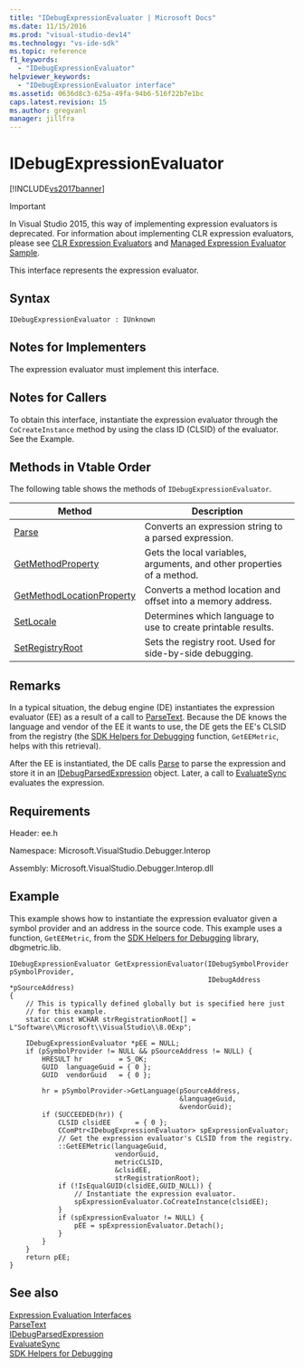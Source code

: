 ```yaml
---
title: "IDebugExpressionEvaluator | Microsoft Docs"
ms.date: 11/15/2016
ms.prod: "visual-studio-dev14"
ms.technology: "vs-ide-sdk"
ms.topic: reference
f1_keywords: 
  - "IDebugExpressionEvaluator"
helpviewer_keywords: 
  - "IDebugExpressionEvaluator interface"
ms.assetid: 0636d8c3-625a-49fa-94b6-516f22b7e1bc
caps.latest.revision: 15
ms.author: gregvanl
manager: jillfra
---
```

# IDebugExpressionEvaluator
[!INCLUDE[vs2017banner](../../../includes/vs2017banner.md)]

> [!IMPORTANT]
> In Visual Studio 2015, this way of implementing expression evaluators is deprecated. For information about implementing CLR expression evaluators, please see [CLR Expression Evaluators](https://github.com/Microsoft/ConcordExtensibilitySamples/wiki/CLR-Expression-Evaluators) and [Managed Expression Evaluator Sample](https://github.com/Microsoft/ConcordExtensibilitySamples/wiki/Managed-Expression-Evaluator-Sample).  
  
 This interface represents the expression evaluator.  
  
## Syntax  
  
```  
IDebugExpressionEvaluator : IUnknown  
```  
  
## Notes for Implementers  
 The expression evaluator must implement this interface.  
  
## Notes for Callers  
 To obtain this interface, instantiate the expression evaluator through the `CoCreateInstance` method by using the class ID (CLSID) of the evaluator. See the Example.  
  
## Methods in Vtable Order  
 The following table shows the methods of `IDebugExpressionEvaluator`.  
  
|Method|Description|  
|------------|-----------------|  
|[Parse](../../../extensibility/debugger/reference/idebugexpressionevaluator-parse.md)|Converts an expression string to a parsed expression.|  
|[GetMethodProperty](../../../extensibility/debugger/reference/idebugexpressionevaluator-getmethodproperty.md)|Gets the local variables, arguments, and other properties of a method.|  
|[GetMethodLocationProperty](../../../extensibility/debugger/reference/idebugexpressionevaluator-getmethodlocationproperty.md)|Converts a method location and offset into a memory address.|  
|[SetLocale](../../../extensibility/debugger/reference/idebugexpressionevaluator-setlocale.md)|Determines which language to use to create printable results.|  
|[SetRegistryRoot](../../../extensibility/debugger/reference/idebugexpressionevaluator-setregistryroot.md)|Sets the registry root. Used for side-by-side debugging.|  
  
## Remarks  
 In a typical situation, the debug engine (DE) instantiates the expression evaluator (EE) as a result of a call to [ParseText](../../../extensibility/debugger/reference/idebugexpressioncontext2-parsetext.md). Because the DE knows the language and vendor of the EE it wants to use, the DE gets the EE's CLSID from the registry (the [SDK Helpers for Debugging](../../../extensibility/debugger/reference/sdk-helpers-for-debugging.md) function, `GetEEMetric`, helps with this retrieval).  
  
 After the EE is instantiated, the DE calls [Parse](../../../extensibility/debugger/reference/idebugexpressionevaluator-parse.md) to parse the expression and store it in an [IDebugParsedExpression](../../../extensibility/debugger/reference/idebugparsedexpression.md) object. Later, a call to [EvaluateSync](../../../extensibility/debugger/reference/idebugparsedexpression-evaluatesync.md) evaluates the expression.  
  
## Requirements  
 Header: ee.h  
  
 Namespace: Microsoft.VisualStudio.Debugger.Interop  
  
 Assembly: Microsoft.VisualStudio.Debugger.Interop.dll  
  
## Example  
 This example shows how to instantiate the expression evaluator given a symbol provider and an address in the source code. This example uses a function, `GetEEMetric`, from the [SDK Helpers for Debugging](../../../extensibility/debugger/reference/sdk-helpers-for-debugging.md) library, dbgmetric.lib.  
  
```cpp#  
IDebugExpressionEvaluator GetExpressionEvaluator(IDebugSymbolProvider pSymbolProvider,  
                                                 IDebugAddress *pSourceAddress)  
{  
    // This is typically defined globally but is specified here just  
    // for this example.  
    static const WCHAR strRegistrationRoot[] = L"Software\\Microsoft\\VisualStudio\\8.0Exp";  
  
    IDebugExpressionEvaluator *pEE = NULL;  
    if (pSymbolProvider != NULL && pSourceAddress != NULL) {  
        HRESULT hr         = S_OK;  
        GUID  languageGuid = { 0 };  
        GUID  vendorGuid   = { 0 };  
  
        hr = pSymbolProvider->GetLanguage(pSourceAddress,  
                                          &languageGuid,  
                                          &vendorGuid);  
        if (SUCCEEDED(hr)) {  
            CLSID clsidEE      = { 0 };  
            CComPtr<IDebugExpressionEvaluator> spExpressionEvaluator;  
            // Get the expression evaluator's CLSID from the registry.  
            ::GetEEMetric(languageGuid,  
                          vendorGuid,  
                          metricCLSID,  
                          &clsidEE,  
                          strRegistrationRoot);  
            if (!IsEqualGUID(clsidEE,GUID_NULL)) {  
                // Instantiate the expression evaluator.  
                spExpressionEvaluator.CoCreateInstance(clsidEE);  
            }  
            if (spExpressionEvaluator != NULL) {  
                pEE = spExpressionEvaluator.Detach();  
            }  
        }  
    }  
    return pEE;  
}  
```  
  
## See also  
 [Expression Evaluation Interfaces](../../../extensibility/debugger/reference/expression-evaluation-interfaces.md)   
 [ParseText](../../../extensibility/debugger/reference/idebugexpressioncontext2-parsetext.md)   
 [IDebugParsedExpression](../../../extensibility/debugger/reference/idebugparsedexpression.md)   
 [EvaluateSync](../../../extensibility/debugger/reference/idebugparsedexpression-evaluatesync.md)   
 [SDK Helpers for Debugging](../../../extensibility/debugger/reference/sdk-helpers-for-debugging.md)

